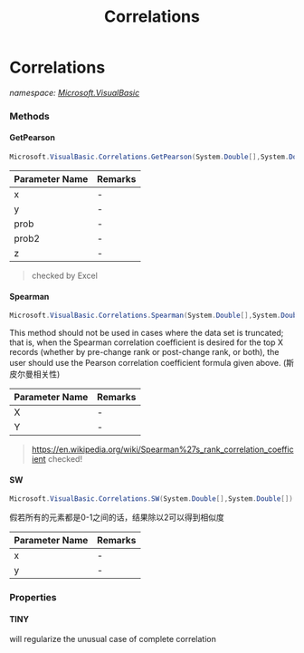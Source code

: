 ﻿---
title: Correlations
---

# Correlations
_namespace: [Microsoft.VisualBasic](N-Microsoft.VisualBasic.html)_



### Methods

#### GetPearson
```csharp
Microsoft.VisualBasic.Correlations.GetPearson(System.Double[],System.Double[],System.Double@,System.Double@,System.Double@)
```


|Parameter Name|Remarks|
|--------------|-------|
|x|-|
|y|-|
|prob|-|
|prob2|-|
|z|-|

> 
>  checked by Excel
>  

#### Spearman
```csharp
Microsoft.VisualBasic.Correlations.Spearman(System.Double[],System.Double[])
```
This method should not be used in cases where the data set is truncated; that is,
 when the Spearman correlation coefficient is desired for the top X records
 (whether by pre-change rank or post-change rank, or both), the user should use the
 Pearson correlation coefficient formula given above.
 (斯皮尔曼相关性)

|Parameter Name|Remarks|
|--------------|-------|
|X|-|
|Y|-|

> 
>  https://en.wikipedia.org/wiki/Spearman%27s_rank_correlation_coefficient
>  checked!
>  

#### SW
```csharp
Microsoft.VisualBasic.Correlations.SW(System.Double[],System.Double[])
```
假若所有的元素都是0-1之间的话，结果除以2可以得到相似度

|Parameter Name|Remarks|
|--------------|-------|
|x|-|
|y|-|




### Properties

#### TINY
will regularize the unusual case of complete correlation

